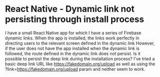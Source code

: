 
# React Native - Dynamic link not persisting through install process

I have a small React Native app for which I have a series of Firebase dynamic links. When the app is installed, the links work perfectly in directing users to the relevant screen defined in the dynamic link
However, if the user does not have the app installed when the dynamic link is followed, the route defined in the dynamic link does not persist.
Is it possible to persist the deep link during the installation process?
I've tried a basic deep link URL like https://fakedomain.org/upload as well as using the ?link=https://fakedomain.org/upload param and neither seem to work.

        